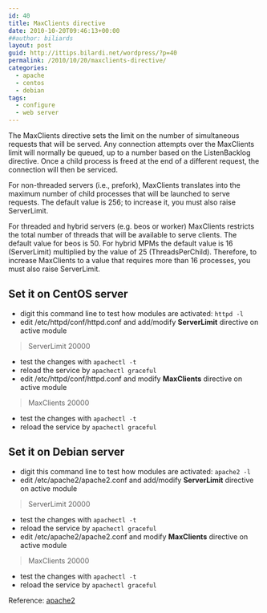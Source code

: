 ```yaml
---
id: 40
title: MaxClients directive
date: 2010-10-20T09:46:13+00:00
##author: biliards
layout: post
guid: http://ittips.bilardi.net/wordpress/?p=40
permalink: /2010/10/20/maxclients-directive/
categories:
  - apache
  - centos
  - debian
tags:
  - configure
  - web server
---
```

The MaxClients directive sets the limit on the number of simultaneous requests that will be served. Any connection attempts over the MaxClients limit will normally be queued, up to a number based on the ListenBacklog directive. Once a child process is freed at the end of a different request, the connection will then be serviced.

For non-threaded servers (i.e., prefork), MaxClients translates into the maximum number of child processes that will be launched to serve requests. The default value is 256; to increase it, you must also raise ServerLimit.

For threaded and hybrid servers (e.g. beos or worker) MaxClients restricts the total number of threads that will be available to serve clients. The default value for beos is 50. For hybrid MPMs the default value is 16 (ServerLimit) multiplied by the value of 25 (ThreadsPerChild). Therefore, to increase MaxClients to a value that requires more than 16 processes, you must also raise ServerLimit.

## Set it on CentOS server
* digit this command line to test how modules are activated: `httpd -l`
* edit /etc/httpd/conf/httpd.conf and add/modify **ServerLimit** directive on active module
> ServerLimit  20000
* test the changes with `apachectl -t`
* reload the service by `apachectl graceful`
* edit /etc/httpd/conf/httpd.conf and modify **MaxClients** directive on active module
> MaxClients  20000
* test the changes with `apachectl -t`
* reload the service by `apachectl graceful`

## Set it on Debian server 
* digit this command line to test how modules are activated: `apache2 -l`
* edit /etc/apache2/apache2.conf and add/modify **ServerLimit** directive on active module
> ServerLimit  20000
* test the changes with `apachectl -t`
* reload the service by `apachectl graceful`
* edit /etc/apache2/apache2.conf and modify **MaxClients** directive on active module
> MaxClients  20000
* test the changes with `apachectl -t`
* reload the service by `apachectl graceful`
        
Reference: [apache2](http://httpd.apache.org/docs/2.0/mod/mpm_common.html)
